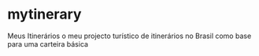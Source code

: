 # mytinerary
Meus Itinerários
o meu projecto turístico de itinerários no Brasil como base para uma carteira básica
